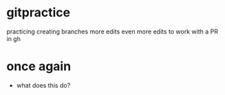 # gitpractice

practicing creating branches
more edits
even more edits to work with a PR in gh
# once again
* what does this do?

